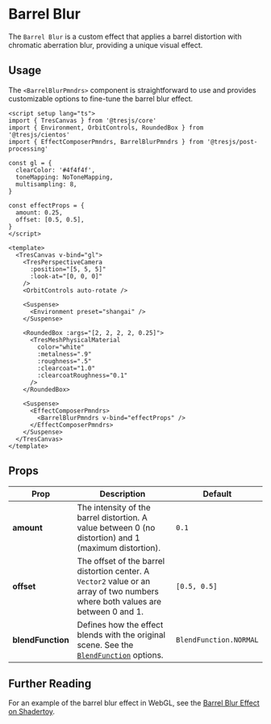 # Barrel Blur

<DocsDemoGUI>
  <BarrelBlurDemo />
</DocsDemoGUI>

The `Barrel Blur` is a custom effect that applies a barrel distortion with chromatic aberration blur, providing a unique visual effect.

## Usage

The `<BarrelBlurPmndrs>` component is straightforward to use and provides customizable options to fine-tune the barrel blur effect.

```vue{4,12-15,40-44}
<script setup lang="ts">
import { TresCanvas } from '@tresjs/core'
import { Environment, OrbitControls, RoundedBox } from '@tresjs/cientos'
import { EffectComposerPmndrs, BarrelBlurPmndrs } from '@tresjs/post-processing'

const gl = {
  clearColor: '#4f4f4f',
  toneMapping: NoToneMapping,
  multisampling: 8,
}

const effectProps = {
  amount: 0.25,
  offset: [0.5, 0.5],
}
</script>

<template>
  <TresCanvas v-bind="gl">
    <TresPerspectiveCamera
      :position="[5, 5, 5]"
      :look-at="[0, 0, 0]"
    />
    <OrbitControls auto-rotate />

    <Suspense>
      <Environment preset="shangai" />
    </Suspense>

    <RoundedBox :args="[2, 2, 2, 2, 0.25]">
      <TresMeshPhysicalMaterial
        color="white"
        :metalness=".9"
        :roughness=".5"
        :clearcoat="1.0"
        :clearcoatRoughness="0.1"
      />
    </RoundedBox>

    <Suspense>
      <EffectComposerPmndrs>
        <BarrelBlurPmndrs v-bind="effectProps" />
      </EffectComposerPmndrs>
    </Suspense>
  </TresCanvas>
</template>
```

## Props

| Prop           | Description                                                                                                                                                                  | Default                  |
| -------------- | ---------------------------------------------------------------------------------------------------------------------------------------------------------------------------- | ------------------------ |
| **amount**     | The intensity of the barrel distortion. A value between 0 (no distortion) and 1 (maximum distortion).                                                                         | `0.1`                    |
| **offset**     | The offset of the barrel distortion center. A `Vector2` value or an array of two numbers where both values are between 0 and 1.    | `[0.5, 0.5]`             |
| **blendFunction** | Defines how the effect blends with the original scene. See the [`BlendFunction`](https://pmndrs.github.io/postprocessing/public/docs/variable/index.html#static-variable-BlendFunction) options. | `BlendFunction.NORMAL`   |

## Further Reading

For an example of the barrel blur effect in WebGL, see the [Barrel Blur Effect on Shadertoy](https://www.shadertoy.com/view/lc3BW8).
